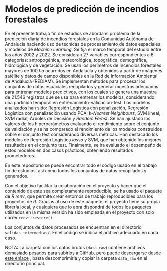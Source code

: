# Modelos de predicción de incendios forestales
En el presente trabajo fin de estudios se aborda el problema de la predicción diaria de incendios forestales en la Comunidad Autónoma de Andalucía haciendo uso de técnicas de procesamiento de datos espaciales y modelos de *Machine Learning*.  Se fija el marco temporal del estudio entre los años 2002 y 2022. Se consideran 27 variables correspondientes a 6 categorías: antropogénica, meteorológica, topográfica, demográfica, hidrológica y de vegetación. Se usan los perímetros de incendios forestales mayores de 100 *ha* ocurridos en Andalucía y obtenidos a partir de imágenes satélite y datos de campo disponibles en la Red de Información Ambiental de Andalucía (REDIAM). Se implementan métodos para procesar los conjuntos de datos espaciales recopilados y generar muestras adecuadas para entrenar modelos predictivos, con los cuales se genera una muestra de 21.546 registros que se usa para entrenar los modelos, considerando una partición temporal en entrenamiento-validación-test. Los modelos analizados han sido: Regresión Logística con penalización, Regresión Logística con penalización usando PCA, k-*Nearest Neighbours*, SVM lineal, SVM radial, Árboles de Decisión y *Random Forest*. Se han ajustado los valores de los hiperparámetros evaluando el rendimiento sobre el conjunto de validación y se ha comparado el rendimiento de los modelos construidos sobre el conjunto test considerando diversas métricas. Han destacado los modelos de Regresión Logística *lasso* y SVM, que han obtenido los mejores resultados en el conjunto test. Finalmente, se ha evaluado el desempeño de estos modelos en dos casos prácticos, obteniendo resultados prometedores.

En este repositorio se puede encontrar todo el código usado en el trabajo fin de estudios, así como todos los conjuntos de datos recopilados y generados.

Con el objetivo facilitar la colaboración en el proyecto y hacer que el contenido de este sea completamente reproducible, se ha usado el paquete de *R* *renv*, que permite crear entornos de trabajo reproducibles para los proyectos de *R*. Gracias al uso de este paquete, el proyecto tiene su propia librería local, y cualquiera que lo abra dispondrá de todos los paquetes utilizados en la misma versión ha sido empleada en el proyecto con solo correr `renv::restore()`.

Los conjuntos de datos procesados se encuentran en el directorio `salidas_intermedias/`. En el código se indica el archivo adecuado en cada caso.

NOTA: La carpeta con los datos brutos (`data_raw`) contiene archivos demasiado pesados para subirlos a GitHub, pero puede descargarse desde [este enlace](https://drive.google.com/file/d/1_gczTaw8lQybE6GgeZo6E4jgF9MvhzpS/view?usp=drive_link) , basta descomprimirla y copiar la carpeta `data_raw` en el directorio principal.

 

